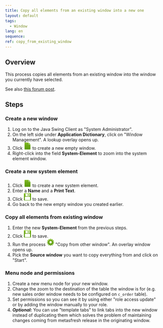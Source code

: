 ```yaml
---
title: Copy all elements from an existing window into a new one
layout: default
tags:  
  - Window
lang: en
sequence:
ref: copy_from_existing_window
---
```


## Overview
This process copies all elements from an existing window into the window you currently have selected.

See also <a href="https://forum.metasfresh.org/t/use-process-for-copy-window/1288" title="Use process for copy window | forum.metasfresh.org" target="\_blank">this forum post</a>.

## Steps

### Create a new window
1. Log on to the Java Swing Client as "System Administrator".
1. On the left side under **Application Dictionary**, click on "Window Management". A lookup overlay opens up.
1. Click ![](../../images/icons/New24.png) to create a new empty window.
1. Right-click into the field **System-Element** to zoom into the system element window.

### Create a new system element
1. Click ![](../../images/icons/New24.png) to create a new system element.
1. Enter a **Name** and a **Print Text**.
1. Click ![](../../images/icons/Save24.png) to save.
1. Go back to the new empty window you created earlier.

### Copy all elements from existing window
1. Enter the new **System-Element** from the previous steps.
1. Click ![](../../images/icons/Save24.png) to save.
1. Run the process ![](../../images/icons/Process24.png) "Copy from other window". An overlay window opens up.
1. Pick the **Source window** you want to copy everything from and click on "Start".

### Menu node and permissions
1. Create a new menu node for your new window.
1. Change the zoom to the destination of the table the window is for (e.g. new sales order window needs to be configured on `c_order` table).
1. Set permissions so you can see it by using either "role access update" or by adding the window manually to your role.
1. ***Optional:*** You can use "template tabs" to link tabs into the new window instead of duplicating them which solves the problem of maintaining changes coming from metasfresh release in the originating window.
